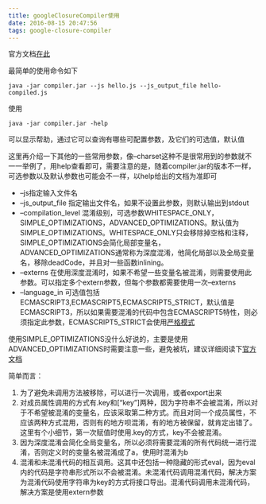 ```yaml
---
title: googleClosureCompiler使用
date: 2016-08-15 20:47:56
tags: google-closure-compiler
---
```

官方文档[在此](https://developers.google.com/closure/compiler/)

最简单的使用命令如下

```
java -jar compiler.jar --js hello.js --js_output_file hello-compiled.js
```

使用

```
java -jar compiler.jar -help
```

可以显示帮助，通过它可以查询有哪些可配置参数，及它们的可选值，默认值

这里再介绍一下其他的一些常用参数，像–charset这种不是很常用到的参数就不一一举例了，用help查看即可，需要注意的是，随着compiler.jar的版本不一样，可选参数以及默认参数也可能会不一样，以help给出的文档为准即可

- –js指定输入文件名
- –js_output_file 指定输出文件名，如果不设置此参数，则默认输出到stdout
- –compilation_level 混淆级别，可选参数WHITESPACE_ONLY，SIMPLE_OPTIMIZATIONS，ADVANCED_OPTIMIZATIONS。默认值为SIMPLE_OPTIMIZATIONS。WHITESPACE_ONLY只会移除掉空格和注释，SIMPLE_OPTIMIZATIONS会简化局部变量名，ADVANCED_OPTIMIZATIONS通常称为深度混淆，他简化局部以及全局变量名，移除deadCode，并且对一些函数inlining。
- –externs 在使用深度混淆时，如果不希望一些变量名被混淆，则需要使用此参数。可以指定多个extern参数，但每个参数都需要使用一次–externs
- –language_in 可选值包括ECMASCRIPT3,ECMASCRIPT5,ECMASCRIPT5_STRICT，默认值是ECMASCRIPT3，所以如果需要混淆的代码中包含ECMASCRIPT5特性，则必须指定此参数，ECMASCRIPT5_STRICT会使用[严格模式](http://www.ruanyifeng.com/blog/2013/01/javascript_strict_mode.html)

使用SIMPLE_OPTIMIZATIONS没什么好说的，主要是使用ADVANCED_OPTIMIZATIONS时需要注意一些，避免被坑，建议详细阅读下[官方文档](https://developers.google.com/closure/compiler/docs/api-tutorial3)

简单而言：

1. 为了避免未调用方法被移除，可以进行一次调用，或者export出来
1. 对成员属性调用的方式有.key和[“key”]两种，因为字符串不会被混淆，所以对于不希望被混淆的变量名，应该采取第二种方式。而且对同一个成员属性，不应该两种方式混用，否则有的地方呗混淆，有的地方被保留，就肯定出错了。这里有个小细节，第一次赋值时使用.key的方式，key不会被混淆。
1. 因为深度混淆会简化全局变量名，所以必须将需要混淆的所有代码统一进行混淆，否则定义时的变量名被混淆成了a，使用时混淆为b
1. 混淆和未混淆代码的相互调用。这其中还包括一种隐藏的形式eval，因为eval内的代码是字符串形式所以不会被混淆。未混淆代码调用混淆代码，解决方案为混淆代码使用字符串为key的方式将接口导出。混淆代码调用未混淆代码，解决方案是使用extern参数
